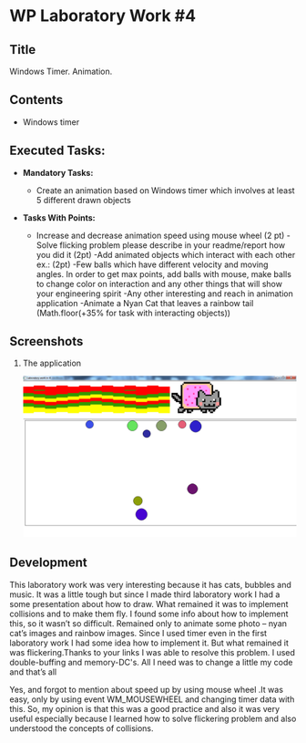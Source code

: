 # WP Laboratory Work #4

## Title

Windows Timer. Animation.

## Contents

  * Windows timer


## Executed Tasks:
  - **Mandatory Tasks:**
    - Create an animation based on Windows timer which involves at least 5 different drawn objects

  - **Tasks With Points:**
    - Increase and decrease animation speed using mouse wheel (2 pt)
    -Solve flicking problem please describe in your readme/report how you did it (2pt)
    -Add animated objects which interact with each other  ex.: (2pt)
    -Few balls which have different velocity and moving angles. In order to get max points, add balls with mouse, make          balls to change color on interaction and any other things that will show your engineering spirit
    -Any other interesting and reach in animation application
    -Animate a Nyan Cat that leaves a rainbow tail (Math.floor(+35% for task with interacting objects))
  


## Screenshots

1. The application

    ![Screenshot1](https://raw.githubusercontent.com/TUM-FAF/FAF-121-Gaitur-Iurie/master/WP/Lab%234/screen.png)



## Development
This laboratory work was very interesting because it has cats, bubbles and music.
It was a little tough but since I made third laboratory work I had a some presentation about how to draw. What remained it was to implement collisions and to make them fly. I found some info about how to implement this, so it wasn’t so difficult.
Remained only to animate some photo – nyan cat’s images and rainbow images. Since I used timer even in the first laboratory work I had some idea how to implement it.
But what remained it was flickering.Thanks to your links I was able to resolve this problem.
I used double-buffing and memory-DC's. All I need was to change a little my code and that’s all

Yes, and forgot to mention about speed up by using mouse wheel .It was easy, only by using event WM_MOUSEWHEEL and changing timer data with this.
So, my opinion is that this was a good practice and also it was very useful especially because I learned how to solve flickering problem and also understood the concepts of collisions.


 

